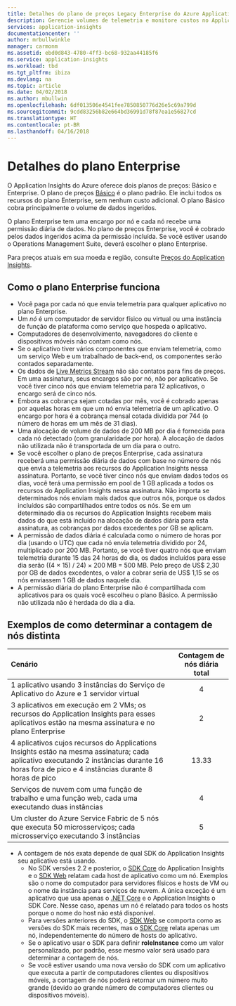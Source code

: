 ```yaml
---
title: Detalhes do plano de preços Legacy Enterprise do Azure Application Insights | Microsoft Docs
description: Gerencie volumes de telemetria e monitore custos no Application Insights.
services: application-insights
documentationcenter: ''
author: mrbullwinkle
manager: carmonm
ms.assetid: ebd0d843-4780-4ff3-bc68-932aa44185f6
ms.service: application-insights
ms.workload: tbd
ms.tgt_pltfrm: ibiza
ms.devlang: na
ms.topic: article
ms.date: 04/02/2018
ms.author: mbullwin
ms.openlocfilehash: 6df013506e4541fee7850850776d26e5c69a799d
ms.sourcegitcommit: 9cdd83256b82e664bd36991d78f87ea1e56827cd
ms.translationtype: HT
ms.contentlocale: pt-BR
ms.lasthandoff: 04/16/2018
---
```

# <a name="enterprise-plan-details"></a>Detalhes do plano Enterprise

O Application Insights do Azure oferece dois planos de preços: Básico e Enterprise. O plano de preços [Básico](app-insights-pricing.md) é o plano padrão. Ele inclui todos os recursos do plano Enterprise, sem nenhum custo adicional. O plano Básico cobra principalmente o volume de dados ingeridos. 

O plano Enterprise tem uma encargo por nó e cada nó recebe uma permissão diária de dados. No plano de preços Enterprise, você é cobrado pelos dados ingeridos acima da permissão incluída. Se você estiver usando o Operations Management Suite, deverá escolher o plano Enterprise. 

Para preços atuais em sua moeda e região, consulte [Preços do Application Insights](http://azure.microsoft.com/pricing/details/application-insights/).

## <a name="how-the-enterprise-plan-works"></a>Como o plano Enterprise funciona

* Você paga por cada nó que envia telemetria para qualquer aplicativo no plano Enterprise.
 * Um *nó* é um computador de servidor físico ou virtual ou uma instância de função de plataforma como serviço que hospeda o aplicativo.
 * Computadores de desenvolvimento, navegadores do cliente e dispositivos móveis não contam como nós.
 * Se o aplicativo tiver vários componentes que enviam telemetria, como um serviço Web e um trabalhado de back-end, os componentes serão contados separadamente.
 * Os dados de [Live Metrics Stream](app-insights-live-stream.md) não são contatos para fins de preços. Em uma assinatura, seus encargos são por nó, não por aplicativo. Se você tiver cinco nós que enviam telemetria para 12 aplicativos, o encargo será de cinco nós.
* Embora as cobrança sejam cotadas por mês, você é cobrado apenas por aquelas horas em que um nó envia telemetria de um aplicativo. O encargo por hora é a cobrança mensal cotada dividida por 744 (o número de horas em um mês de 31 dias).
* Uma alocação de volume de dados de 200 MB por dia é fornecida para cada nó detectado (com granularidade por hora). A alocação de dados não utilizada não é transportada de um dia para o outro.
 * Se você escolher o plano de preços Enterprise, cada assinatura receberá uma permissão diária de dados com base no número de nós que envia a telemetria aos recursos do Application Insights nessa assinatura. Portanto, se você tiver cinco nós que enviam dados todos os dias, você terá uma permissão em pool de 1 GB aplicada a todos os recursos do Application Insights nessa assinatura. Não importa se determinados nós enviam mais dados que outros nós, porque os dados incluídos são compartilhados entre todos os nós. Se em um determinado dia os recursos do Application Insights recebem mais dados do que está incluído na alocação de dados diária para esta assinatura, as cobranças por dados excedentes por GB se aplicam. 
 * A permissão de dados diária é calculada como o número de horas por dia (usando o UTC) que cada nó envia telemetria dividido por 24, multiplicado por 200 MB. Portanto, se você tiver quatro nós que enviam telemetria durante 15 das 24 horas do dia, os dados incluídos para esse dia serão ((4 &#215; 15) / 24) &#215; 200 MB = 500 MB. Pelo preço de US$ 2,30 por GB de dados excedentes, o valor a cobrar seria de US$ 1,15 se os nós enviassem 1 GB de dados naquele dia.
 * A permissão diária do plano Enterprise não é compartilhada com aplicativos para os quais você escolheu o plano Básico. A permissão não utilizada não é herdada do dia a dia. 

## <a name="examples-of-how-to-determine-distinct-node-count"></a>Exemplos de como determinar a contagem de nós distinta

| Cenário                               | Contagem de nós diária total |
|:---------------------------------------|:----------------:|
| 1 aplicativo usando 3 instâncias do Serviço de Aplicativo do Azure e 1 servidor virtual | 4 |
| 3 aplicativos em execução em 2 VMs; os recursos do Application Insights para esses aplicativos estão na mesma assinatura e no plano Enterprise | 2 | 
| 4 aplicativos cujos recursos do Applications Insights estão na mesma assinatura; cada aplicativo executando 2 instâncias durante 16 horas fora de pico e 4 instâncias durante 8 horas de pico | 13.33 | 
| Serviços de nuvem com uma função de trabalho e uma função web, cada uma executando duas instâncias | 4 | 
| Um cluster do Azure Service Fabric de 5 nós que executa 50 microsserviços; cada microsserviço executando 3 instâncias | 5|

* A contagem de nós exata depende de qual SDK do Application Insights seu aplicativo está usando. 
  * No SDK versões 2.2 e posterior, o [SDK Core](https://www.nuget.org/packages/Microsoft.ApplicationInsights/) do Application Insights e o [SDK Web](https://www.nuget.org/packages/Microsoft.ApplicationInsights.Web/) relatam cada host de aplicativo como um nó. Exemplos são o nome do computador para servidores físicos e hosts de VM ou o nome da instância para serviços de nuvem.  A única exceção é um aplicativo que usa apenas o [.NET Core](https://dotnet.github.io/) e o Application Insights o SDK Core. Nesse caso, apenas um nó é relatado para todos os hosts porque o nome do host não está disponível. 
  * Para versões anteriores do SDK, o [SDK Web](https://www.nuget.org/packages/Microsoft.ApplicationInsights.Web/) se comporta como as versões do SDK mais recentes, mas o [SDK Core](https://www.nuget.org/packages/Microsoft.ApplicationInsights/) relata apenas um nó, independentemente do número de hosts do aplicativo. 
  * Se o aplicativo usar o SDK para definir **roleInstance** como um valor personalizado, por padrão, esse mesmo valor será usado para determinar a contagem de nós. 
  * Se você estiver usando uma nova versão do SDK com um aplicativo que executa a partir de computadores clientes ou dispositivos móveis, a contagem de nós poderá retornar um número muito grande (devido ao grande número de computadores clientes ou dispositivos móveis). 

